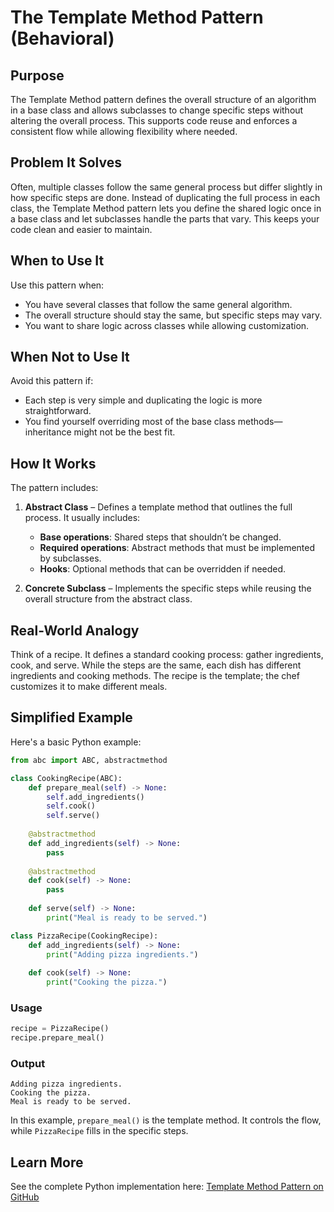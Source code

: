 # The Template Method Pattern (Behavioral)

## Purpose

The Template Method pattern defines the overall structure of an algorithm in a base class and allows subclasses to change specific steps without altering the overall process. This supports code reuse and enforces a consistent flow while allowing flexibility where needed.

## Problem It Solves

Often, multiple classes follow the same general process but differ slightly in how specific steps are done. Instead of duplicating the full process in each class, the Template Method pattern lets you define the shared logic once in a base class and let subclasses handle the parts that vary. This keeps your code clean and easier to maintain.

## When to Use It

Use this pattern when:

* You have several classes that follow the same general algorithm.
* The overall structure should stay the same, but specific steps may vary.
* You want to share logic across classes while allowing customization.

## When Not to Use It

Avoid this pattern if:

* Each step is very simple and duplicating the logic is more straightforward.
* You find yourself overriding most of the base class methods—inheritance might not be the best fit.

## How It Works

The pattern includes:

1. **Abstract Class** – Defines a template method that outlines the full process. It usually includes:

   * **Base operations**: Shared steps that shouldn’t be changed.
   * **Required operations**: Abstract methods that must be implemented by subclasses.
   * **Hooks**: Optional methods that can be overridden if needed.
2. **Concrete Subclass** – Implements the specific steps while reusing the overall structure from the abstract class.

## Real-World Analogy

Think of a recipe. It defines a standard cooking process: gather ingredients, cook, and serve. While the steps are the same, each dish has different ingredients and cooking methods. The recipe is the template; the chef customizes it to make different meals.

## Simplified Example

Here's a basic Python example:

```python
from abc import ABC, abstractmethod

class CookingRecipe(ABC):
    def prepare_meal(self) -> None:
        self.add_ingredients()
        self.cook()
        self.serve()
    
    @abstractmethod
    def add_ingredients(self) -> None:
        pass
    
    @abstractmethod
    def cook(self) -> None:
        pass
    
    def serve(self) -> None:
        print("Meal is ready to be served.")

class PizzaRecipe(CookingRecipe):
    def add_ingredients(self) -> None:
        print("Adding pizza ingredients.")
    
    def cook(self) -> None:
        print("Cooking the pizza.")
```

### Usage

```python
recipe = PizzaRecipe()
recipe.prepare_meal()
```

### Output

```text
Adding pizza ingredients.
Cooking the pizza.
Meal is ready to be served.
```

In this example, `prepare_meal()` is the template method. It controls the flow, while `PizzaRecipe` fills in the specific steps.

## Learn More

See the complete Python implementation here:
[Template Method Pattern on GitHub](https://github.com/taggedzi/python-design-pattern-rag/blob/main/patterns/behavioral/template_method.py)
